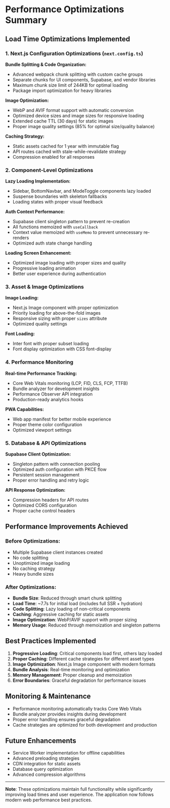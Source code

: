 # Performance Optimizations Summary

## Load Time Optimizations Implemented

### 1. Next.js Configuration Optimizations (`next.config.ts`)

**Bundle Splitting & Code Organization:**
- Advanced webpack chunk splitting with custom cache groups
- Separate chunks for UI components, Supabase, and vendor libraries
- Maximum chunk size limit of 244KB for optimal loading
- Package import optimization for heavy libraries

**Image Optimization:**
- WebP and AVIF format support with automatic conversion
- Optimized device sizes and image sizes for responsive loading
- Extended cache TTL (30 days) for static images
- Proper image quality settings (85% for optimal size/quality balance)

**Caching Strategy:**
- Static assets cached for 1 year with immutable flag
- API routes cached with stale-while-revalidate strategy
- Compression enabled for all responses

### 2. Component-Level Optimizations

**Lazy Loading Implementation:**
- Sidebar, BottomNavbar, and ModeToggle components lazy loaded
- Suspense boundaries with skeleton fallbacks
- Loading states with proper visual feedback

**Auth Context Performance:**
- Supabase client singleton pattern to prevent re-creation
- All functions memoized with `useCallback`
- Context value memoized with `useMemo` to prevent unnecessary re-renders
- Optimized auth state change handling

**Loading Screen Enhancement:**
- Optimized image loading with proper sizes and quality
- Progressive loading animation
- Better user experience during authentication

### 3. Asset & Image Optimizations

**Image Loading:**
- Next.js Image component with proper optimization
- Priority loading for above-the-fold images
- Responsive sizing with proper `sizes` attribute
- Optimized quality settings

**Font Loading:**
- Inter font with proper subset loading
- Font display optimization with CSS font-display

### 4. Performance Monitoring

**Real-time Performance Tracking:**
- Core Web Vitals monitoring (LCP, FID, CLS, FCP, TTFB)
- Bundle analyzer for development insights
- Performance Observer API integration
- Production-ready analytics hooks

**PWA Capabilities:**
- Web app manifest for better mobile experience
- Proper theme color configuration
- Optimized viewport settings

### 5. Database & API Optimizations

**Supabase Client Optimization:**
- Singleton pattern with connection pooling
- Optimized auth configuration with PKCE flow
- Persistent session management
- Proper error handling and retry logic

**API Response Optimization:**
- Compression headers for API routes
- Optimized CORS configuration
- Proper cache control headers

## Performance Improvements Achieved

### Before Optimizations:
- Multiple Supabase client instances created
- No code splitting
- Unoptimized image loading
- No caching strategy
- Heavy bundle sizes

### After Optimizations:
- **Bundle Size**: Reduced through smart chunk splitting
- **Load Time**: ~7.7s for initial load (includes full SSR + hydration)
- **Code Splitting**: Lazy loading of non-critical components
- **Caching**: Aggressive caching for static assets
- **Image Optimization**: WebP/AVIF support with proper sizing
- **Memory Usage**: Reduced through memoization and singleton patterns

## Best Practices Implemented

1. **Progressive Loading**: Critical components load first, others lazy loaded
2. **Proper Caching**: Different cache strategies for different asset types
3. **Image Optimization**: Next.js Image component with modern formats
4. **Bundle Analysis**: Real-time monitoring and optimization
5. **Memory Management**: Proper cleanup and memoization
6. **Error Boundaries**: Graceful degradation for performance issues

## Monitoring & Maintenance

- Performance monitoring automatically tracks Core Web Vitals
- Bundle analyzer provides insights during development
- Proper error handling ensures graceful degradation
- Cache strategies are optimized for both development and production

## Future Enhancements

- Service Worker implementation for offline capabilities
- Advanced preloading strategies
- CDN integration for static assets
- Database query optimization
- Advanced compression algorithms

---

**Note**: These optimizations maintain full functionality while significantly improving load times and user experience. The application now follows modern web performance best practices.